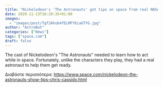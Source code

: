 ```yaml
---
title: "Nickelodeon's 'The Astronauts' got tips on space from real NASA astronaut"
date: 2020-11-13T16:29:35+01:00
images:
  - "images/post/Tgf2Ahub4fELMFY6iaGTYG.jpg"
author: "AstroBot"
categories: ["News"]
tags: ["space.com"]
draft: false
---
```


The cast of Nickelodeon's "The Astronauts" needed to learn how to act while in space. Fortunately, unlike the characters they play, they had a real astronaut to help them get ready. 

Διαβάστε περισσότερα: https://www.space.com/nickelodeon-the-astronauts-show-tips-chris-cassidy.html

